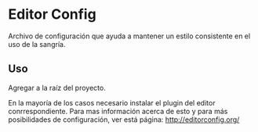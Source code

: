 # Editor Config

Archivo de configuración que ayuda a mantener un estilo consistente en el uso de la sangría.

## Uso
Agregar a la raíz del proyecto.

En la mayoría de los casos necesario instalar el plugin del editor conrrespondiente. Para mas información acerca de esto y para más posibilidades de configuración, ver está página: http://editorconfig.org/